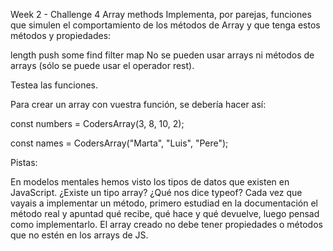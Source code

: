 Week 2 - Challenge 4
Array methods
Implementa, por parejas, funciones que simulen el comportamiento de los métodos de Array y que tenga estos métodos y propiedades:

length
push
some
find
filter
map
No se pueden usar arrays ni métodos de arrays (sólo se puede usar el operador rest).

Testea las funciones.

Para crear un array con vuestra función, se debería hacer así:

const numbers = CodersArray(3, 8, 10, 2);

const names = CodersArray("Marta", "Luis", "Pere");

Pistas:

En modelos mentales hemos visto los tipos de datos que existen en JavaScript. ¿Existe un tipo array? ¿Qué nos dice typeof?
Cada vez que vayais a implementar un método, primero estudiad en la documentación el método real y apuntad qué recibe, qué hace y qué devuelve, luego pensad como implementarlo.
El array creado no debe tener propiedades o métodos que no estén en los arrays de JS.
